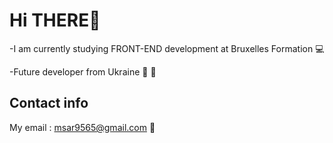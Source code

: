 # Hi THERE:wave:

-I am currently studying FRONT-END development at Bruxelles Formation :computer:

-Future developer from Ukraine :purple_heart: :yellow_heart:

## Contact info

My email : msar9565@gmail.com :email:
